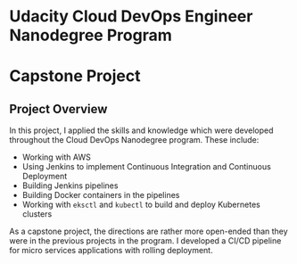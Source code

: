 # Udacity Cloud DevOps Engineer Nanodegree Program
# Capstone Project

## Project Overview
In this project, I applied the skills and knowledge which were developed throughout the Cloud DevOps Nanodegree program. These include:

* Working with AWS
* Using Jenkins to implement Continuous Integration and Continuous Deployment
* Building Jenkins pipelines
* Building Docker containers in the pipelines
* Working with `eksctl` and `kubectl` to build and deploy Kubernetes clusters

As a capstone project, the directions are rather more open-ended than they were in the previous projects in the program. I developed a CI/CD pipeline for micro services applications with rolling deployment.